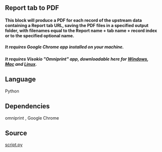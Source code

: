 ## Report tab to PDF
#### This block will produce a PDF for each record of the upstream data containing a Report tab URL, saving the PDF files in a specified output folder, with filenames equal to the Report name + tab name + record index or to the specified optional name.
##### It requires Google Chrome app installed on your machine.
##### It requires Visokio "Omniprint" app, downloadable here for [Windows](https://visokio.com/wp-content/uploads/2020/04/Omniscope-Evo-Omniprint.zip), [Mac](https://visokio.com/wp-content/uploads/2021/01/Omniscope-Evo-Omniprint-macos.zip) and [Linux](https://visokio.com/wp-content/uploads/2021/01/Omniscope-Evo-Omniprint-linux.zip).

## Language
Python

## Dependencies
omniprint , Google Chrome

## Source
[script.py](https://github.com/visokio/omniscope-custom-blocks/blob/master/Outputs/Report%20tab%20to%20PDF/script.py)
